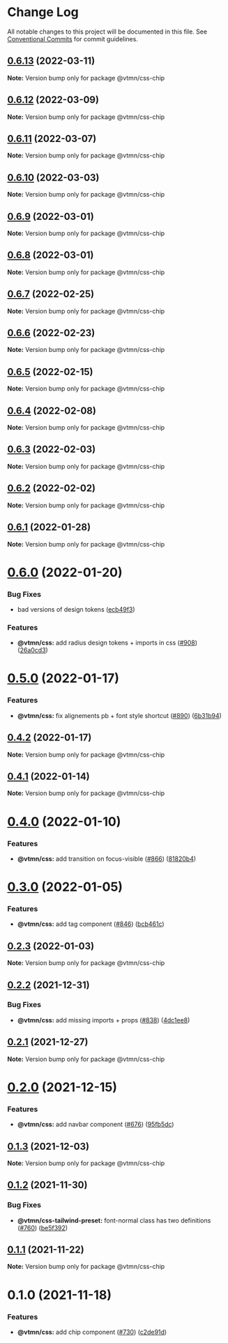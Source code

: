 # Change Log

All notable changes to this project will be documented in this file.
See [Conventional Commits](https://conventionalcommits.org) for commit guidelines.

## [0.6.13](https://github.com/Decathlon/vitamin-web/compare/@vtmn/css-chip@0.6.12...@vtmn/css-chip@0.6.13) (2022-03-11)

**Note:** Version bump only for package @vtmn/css-chip





## [0.6.12](https://github.com/Decathlon/vitamin-web/compare/@vtmn/css-chip@0.6.11...@vtmn/css-chip@0.6.12) (2022-03-09)

**Note:** Version bump only for package @vtmn/css-chip





## [0.6.11](https://github.com/Decathlon/vitamin-web/compare/@vtmn/css-chip@0.6.10...@vtmn/css-chip@0.6.11) (2022-03-07)

**Note:** Version bump only for package @vtmn/css-chip





## [0.6.10](https://github.com/Decathlon/vitamin-web/compare/@vtmn/css-chip@0.6.9...@vtmn/css-chip@0.6.10) (2022-03-03)

**Note:** Version bump only for package @vtmn/css-chip





## [0.6.9](https://github.com/Decathlon/vitamin-web/compare/@vtmn/css-chip@0.6.8...@vtmn/css-chip@0.6.9) (2022-03-01)

**Note:** Version bump only for package @vtmn/css-chip





## [0.6.8](https://github.com/Decathlon/vitamin-web/compare/@vtmn/css-chip@0.6.7...@vtmn/css-chip@0.6.8) (2022-03-01)

**Note:** Version bump only for package @vtmn/css-chip





## [0.6.7](https://github.com/Decathlon/vitamin-web/compare/@vtmn/css-chip@0.6.6...@vtmn/css-chip@0.6.7) (2022-02-25)

**Note:** Version bump only for package @vtmn/css-chip





## [0.6.6](https://github.com/Decathlon/vitamin-web/compare/@vtmn/css-chip@0.6.5...@vtmn/css-chip@0.6.6) (2022-02-23)

**Note:** Version bump only for package @vtmn/css-chip





## [0.6.5](https://github.com/Decathlon/vitamin-web/compare/@vtmn/css-chip@0.6.4...@vtmn/css-chip@0.6.5) (2022-02-15)

**Note:** Version bump only for package @vtmn/css-chip





## [0.6.4](https://github.com/Decathlon/vitamin-web/compare/@vtmn/css-chip@0.6.3...@vtmn/css-chip@0.6.4) (2022-02-08)

**Note:** Version bump only for package @vtmn/css-chip





## [0.6.3](https://github.com/Decathlon/vitamin-web/compare/@vtmn/css-chip@0.6.2...@vtmn/css-chip@0.6.3) (2022-02-03)

**Note:** Version bump only for package @vtmn/css-chip





## [0.6.2](https://github.com/Decathlon/vitamin-web/compare/@vtmn/css-chip@0.6.1...@vtmn/css-chip@0.6.2) (2022-02-02)

**Note:** Version bump only for package @vtmn/css-chip





## [0.6.1](https://github.com/Decathlon/vitamin-web/compare/@vtmn/css-chip@0.6.0...@vtmn/css-chip@0.6.1) (2022-01-28)

**Note:** Version bump only for package @vtmn/css-chip





# [0.6.0](https://github.com/Decathlon/vitamin-web/compare/@vtmn/css-chip@0.5.0...@vtmn/css-chip@0.6.0) (2022-01-20)


### Bug Fixes

* bad versions of design tokens ([ecb49f3](https://github.com/Decathlon/vitamin-web/commit/ecb49f3d1e672cb3ba78c23dc64fd899ea4a08c1))


### Features

* **@vtmn/css:** add radius design tokens + imports in css ([#908](https://github.com/Decathlon/vitamin-web/issues/908)) ([26a0cd3](https://github.com/Decathlon/vitamin-web/commit/26a0cd3809792e9ea127bfaa8aa66ed3bd276990))





# [0.5.0](https://github.com/Decathlon/vitamin-web/compare/@vtmn/css-chip@0.4.2...@vtmn/css-chip@0.5.0) (2022-01-17)


### Features

* **@vtmn/css:** fix alignements pb + font style shortcut ([#890](https://github.com/Decathlon/vitamin-web/issues/890)) ([6b31b94](https://github.com/Decathlon/vitamin-web/commit/6b31b943acd3d159110d1b3013f687187f728cf3))





## [0.4.2](https://github.com/Decathlon/vitamin-web/compare/@vtmn/css-chip@0.4.1...@vtmn/css-chip@0.4.2) (2022-01-17)

**Note:** Version bump only for package @vtmn/css-chip





## [0.4.1](https://github.com/Decathlon/vitamin-web/compare/@vtmn/css-chip@0.4.0...@vtmn/css-chip@0.4.1) (2022-01-14)

**Note:** Version bump only for package @vtmn/css-chip





# [0.4.0](https://github.com/Decathlon/vitamin-web/compare/@vtmn/css-chip@0.3.0...@vtmn/css-chip@0.4.0) (2022-01-10)


### Features

* **@vtmn/css:** add transition on focus-visible ([#866](https://github.com/Decathlon/vitamin-web/issues/866)) ([81820b4](https://github.com/Decathlon/vitamin-web/commit/81820b4ebfcd8df223b8415885cb37a5d4ab5bd2))





# [0.3.0](https://github.com/Decathlon/vitamin-web/compare/@vtmn/css-chip@0.2.3...@vtmn/css-chip@0.3.0) (2022-01-05)


### Features

* **@vtmn/css:** add tag component ([#846](https://github.com/Decathlon/vitamin-web/issues/846)) ([bcb461c](https://github.com/Decathlon/vitamin-web/commit/bcb461c8115e4594075b5a678e113191e13c73ac))





## [0.2.3](https://github.com/Decathlon/vitamin-web/compare/@vtmn/css-chip@0.2.2...@vtmn/css-chip@0.2.3) (2022-01-03)

**Note:** Version bump only for package @vtmn/css-chip





## [0.2.2](https://github.com/Decathlon/vitamin-web/compare/@vtmn/css-chip@0.2.1...@vtmn/css-chip@0.2.2) (2021-12-31)


### Bug Fixes

* **@vtmn/css:** add missing imports + props ([#838](https://github.com/Decathlon/vitamin-web/issues/838)) ([4dc1ee8](https://github.com/Decathlon/vitamin-web/commit/4dc1ee8f9df153bbf97a2eb06ac1d7926bf7a010))





## [0.2.1](https://github.com/Decathlon/vitamin-web/compare/@vtmn/css-chip@0.2.0...@vtmn/css-chip@0.2.1) (2021-12-27)

**Note:** Version bump only for package @vtmn/css-chip





# [0.2.0](https://github.com/Decathlon/vitamin-web/compare/@vtmn/css-chip@0.1.3...@vtmn/css-chip@0.2.0) (2021-12-15)


### Features

* **@vtmn/css:** add navbar component ([#676](https://github.com/Decathlon/vitamin-web/issues/676)) ([95fb5dc](https://github.com/Decathlon/vitamin-web/commit/95fb5dcf2b29edd7850ed51c9c008de8ade6560e))





## [0.1.3](https://github.com/Decathlon/vitamin-web/compare/@vtmn/css-chip@0.1.2...@vtmn/css-chip@0.1.3) (2021-12-03)

**Note:** Version bump only for package @vtmn/css-chip





## [0.1.2](https://github.com/Decathlon/vitamin-web/compare/@vtmn/css-chip@0.1.1...@vtmn/css-chip@0.1.2) (2021-11-30)


### Bug Fixes

* **@vtmn/css-tailwind-preset:** font-normal class has two definitions ([#760](https://github.com/Decathlon/vitamin-web/issues/760)) ([be5f392](https://github.com/Decathlon/vitamin-web/commit/be5f39296dfaa2deb89e84f2823e10108fb037a2))





## [0.1.1](https://github.com/Decathlon/vitamin-web/compare/@vtmn/css-chip@0.1.0...@vtmn/css-chip@0.1.1) (2021-11-22)

**Note:** Version bump only for package @vtmn/css-chip





# 0.1.0 (2021-11-18)


### Features

* **@vtmn/css:** add chip component ([#730](https://github.com/Decathlon/vitamin-web/issues/730)) ([c2de91d](https://github.com/Decathlon/vitamin-web/commit/c2de91de8695b73c81a24c0efea587348c599947))
